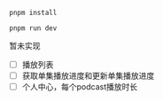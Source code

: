 ```
pnpm install

pnpm run dev
```


暂未实现
- [ ] 播放列表
- [ ] 获取单集播放进度和更新单集播放进度
- [ ] 个人中心，每个podcast播放时长
